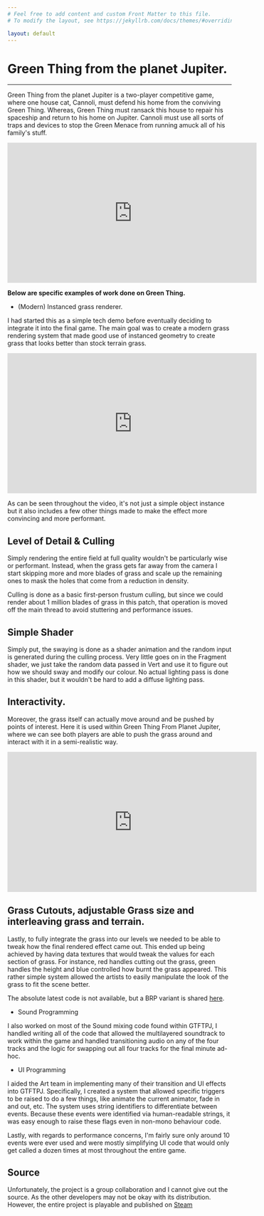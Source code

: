```yaml
---
# Feel free to add content and custom Front Matter to this file.
# To modify the layout, see https://jekyllrb.com/docs/themes/#overriding-theme-defaults

layout: default
---
```

# Green Thing from the planet Jupiter.
---
Green Thing from the planet Jupiter is a two-player competitive game, where one house cat, Cannoli, must defend his home from the conviving Green Thing. Whereas, Green Thing must ransack this house to repair his spaceship and return to his home on Jupiter. Cannoli must use all sorts of traps and devices to stop the Green Menace from running amuck all of his family's stuff.

<iframe width="560" height="315" src="https://video.fastly.steamstatic.com/store_trailers/257097824/movie480_vp9.webm?t=1744043959" title="Steam Trailier" frameborder="0" allow="accelerometer; autoplay; clipboard-write; encrypted-media; gyroscope; picture-in-picture; web-share" referrerpolicy="strict-origin-when-cross-origin" allowfullscreen></iframe>

**Below are specific examples of work done on Green Thing.**

- (Modern) Instanced grass renderer.

I had started this as a simple tech demo before eventually deciding to integrate it into the final game. The main goal was to create a modern grass rendering system that made good use of instanced geometry to create grass that looks better than stock terrain grass.

<iframe width="560" height="315" src="https://www.youtube.com/embed/J0mvgeY_9kk?si=ot50NbyKxHYxLtbz" title="YouTube video player" frameborder="0" allow="accelerometer; autoplay; clipboard-write; encrypted-media; gyroscope; picture-in-picture; web-share" referrerpolicy="strict-origin-when-cross-origin" allowfullscreen></iframe>

As can be seen throughout the video, it's not just a simple object instance but it also includes a few other things made to make the effect more convincing and more performant.

## Level of Detail & Culling

Simply rendering the entire field at full quality wouldn't be particularly wise or performant. Instead, when the grass gets far away from the camera I start skipping more and more blades of grass and scale up the remaining ones to mask the holes that come from a reduction in density. 

Culling is done as a basic first-person frustum culling, but since we could render about 1 million blades of grass in this patch, that operation is moved off the main thread to avoid stuttering and performance issues.

## Simple Shader

Simply put, the swaying is done as a shader animation and the random input is generated during the culling process. Very little goes on in the Fragment shader, we just take the random data passed in Vert and use it to figure out how we should sway and modify our colour. No actual lighting pass is done in this shader, but it wouldn't be hard to add a diffuse lighting pass.

## Interactivity.

Moreover, the grass itself can actually move around and be pushed by points of interest. Here it is used within Green Thing From Planet Jupiter, where we can see both players are able to push the grass around and interact with it in a semi-realistic way.

<iframe width="560" height="315" src="https://www.youtube.com/embed/LVUKe8MDisk?si=xDWlC8kkXGDLS6nf" title="YouTube video player" frameborder="0" allow="accelerometer; autoplay; clipboard-write; encrypted-media; gyroscope; picture-in-picture; web-share" referrerpolicy="strict-origin-when-cross-origin" allowfullscreen></iframe>

## Grass Cutouts, adjustable Grass size and interleaving grass and terrain.

Lastly, to fully integrate the grass into our levels we needed to be able to tweak how the final rendered effect came out. This ended up being achieved by having data textures that would tweak the values for each section of grass. For instance, red handles cutting out the grass, green handles the height and blue controlled how burnt the grass appeared. This rather simple system allowed the artists to easily manipulate the look of the grass to fit the scene better.

The absolute latest code is not available, but a BRP variant is shared [here](https://github.com/Colin12345678910/InstancedGrass).

- Sound Programming

I also worked on most of the Sound mixing code found within GTFTPJ, I handled writing all of the code that allowed the multilayered soundtrack to work within the game and handled transitioning audio on any of the four tracks and the logic for swapping out all four tracks for the final minute ad-hoc.

- UI Programming

I aided the Art team in implementing many of their transition and UI effects into GTFTPJ. Specifically, I created a system that allowed specific triggers to be raised to do a few things, like animate the current animator, fade in and out, etc. The system uses string identifiers to differentiate between events. Because these events were identified via human-readable strings, it was easy enough to raise these flags even in non-mono behaviour code.

Lastly, with regards to performance concerns, I'm fairly sure only around 10 events were ever used and were mostly simplifying UI code that would only get called a dozen times at most throughout the entire game.

## Source

Unfortunately, the project is a group collaboration and I cannot give out the source. As the other developers may not be okay with its distribution. However, the entire project is playable and published on [Steam](https://store.steampowered.com/app/3338200/Green_Thing_From_The_Planet_Jupiter/)
